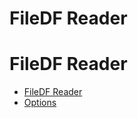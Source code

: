 <a id="file-df-reader-root"></a>

# FileDF Reader

# FileDF Reader

* [FileDF Reader](file_df_reader.md)
* [Options](options.md)
